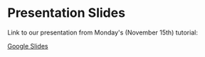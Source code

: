 # Presentation Slides
Link to our presentation from Monday's (November 15th) tutorial:

[Google Slides](https://docs.google.com/presentation/d/1OWa4YkBa-aULHjsKZN4TlC33iLJ3vQOeGX9gwNUV-MQ/edit?usp=sharing)